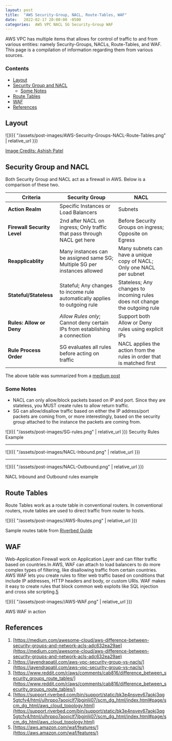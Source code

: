 ```yaml
---
layout: post
title:  "AWS Security-Group, NACL, Route-Tables, WAF"
date:   2022-02-17 20:00:00 -0500
categories:  AWS VPC NACL SG Security-Group WAF
---
```

AWS VPC has multiple items that allows for control of traffic to and from various entities: namely Security-Groups, NACLs, Route-Tables, and WAF. This page is a compilation of information regarding them from various sources.

### Contents
- [Layout](#layout)
- [Security Group and NACL](#security-group-and-nacl)
  - [Some Notes](#some-notes)
- [Route Tables](#route-tables)
- [WAF](#waf)
- [References](#references)


## Layout
![]({{ "/assets/post-images/AWS-Security-Groups-NACL-Route-Tables.png" | relative_url }})

[Image Credits: Ashish Patel](https://medium.com/awesome-cloud/aws-difference-between-security-groups-and-network-acls-adc632ea29ae)

## Security Group and NACL
Both Security Group and NACL act as a firewall in AWS. Below is a comparison of these two.

|Criteria|Security Group|NACL|
|-|-|-|
|**Action Realm**|Specific Instances or Load Balancers|Subnets|
|**Firewall Security Level**|2nd after NACL on ingress; Only traffic that pass through NACL get here|Before Security Groups on ingress; Opposite on Egress|
|**Reapplicablity**|Many instances can be assigned same SG; Multiple SG per instances allowed|Many subnets can have a unique copy of NACL; Only one NACL per subnet|
|**Stateful/Stateless**|Stateful; Any changes to income rule automatically applies to outgoing rule|Stateless; Any changes to incoming rules does not change the outgoing rule|
|**Rules: Allow or Deny**|*Allow Rules only*; Cannot deny certain IPs from establishing a connection|Support both Allow or Deny rules using explicit IPs|
|**Rule Process Order**|SG evaluates all rules before acting on traffic|NACL applies the action from the rules in order that is matched first|

The above table was summarized from a [medium post](https://medium.com/awesome-cloud/aws-difference-between-security-groups-and-network-acls-adc632ea29ae)

### Some Notes
* NACL can only allow/block packets based on IP and port. Since they are stateless, you MUST create rules to allow return traffic.
* SG can allow/disallow traffic based on either the IP address/port packets are coming from, or more interestingly, based on the security group attached to the instance the packets are coming from.

![]({{ "/assets/post-images/SG-rules.png" | relative_url }})
Security Rules Example

--------

![]({{ "/assets/post-images/NACL-Inbound.png" | relative_url }})

------------

![]({{ "/assets/post-images/NACL-Outbound.png" | relative_url }})

NACL Inbound and Outbound rules example

## Route Tables
Route Tables work as a route table in conventional routers. In conventional routers, route tables are used to direct traffic from router to hosts.

![]({{ "/assets/post-images//AWS-Routes.png" | relative_url }})

Sample routes table from [Riverbed Guide](https://support.riverbed.com/bin/support/static/bk3e4nsvev67aokj3qg5gtcfv4/html/ulhrppo7aoojclf7jbgjnlji07/scm_dg_html/index.html#page/scm_dg_html/aws_cloud_topology.html)

## WAF
Web-Application Firewall work on Application Layer and can filter traffic based on countries.In AWS, WAF can attach to load balancers to do more complex types of filtering, like disallowing traffic from certain countries. AWS WAF lets you create rules to filter web traffic based on conditions that include IP addresses, HTTP headers and body, or custom URIs. WAF makes it easy to create rules that block common web exploits like SQL injection and cross site scripting.[5](https://aws.amazon.com/waf/features/)

![]({{ "/assets/post-images//AWS-WAF.png" | relative_url }})

AWS WAF in action


## References
1. [https://medium.com/awesome-cloud/aws-difference-between-security-groups-and-network-acls-adc632ea29ae](https://medium.com/awesome-cloud/aws-difference-between-security-groups-and-network-acls-adc632ea29ae)
2. [https://jayendrapatil.com/aws-vpc-security-group-vs-nacls/](https://jayendrapatil.com/aws-vpc-security-group-vs-nacls/)
3. [https://www.reddit.com/r/aws/comments/cab816/difference_between_security_groups_route_tables/](https://www.reddit.com/r/aws/comments/cab816/difference_between_security_groups_route_tables/)
4. [https://support.riverbed.com/bin/support/static/bk3e4nsvev67aokj3qg5gtcfv4/html/ulhrppo7aoojclf7jbgjnlji07/scm_dg_html/index.html#page/scm_dg_html/aws_cloud_topology.html](https://support.riverbed.com/bin/support/static/bk3e4nsvev67aokj3qg5gtcfv4/html/ulhrppo7aoojclf7jbgjnlji07/scm_dg_html/index.html#page/scm_dg_html/aws_cloud_topology.html)
5. [https://aws.amazon.com/waf/features/](https://aws.amazon.com/waf/features/)